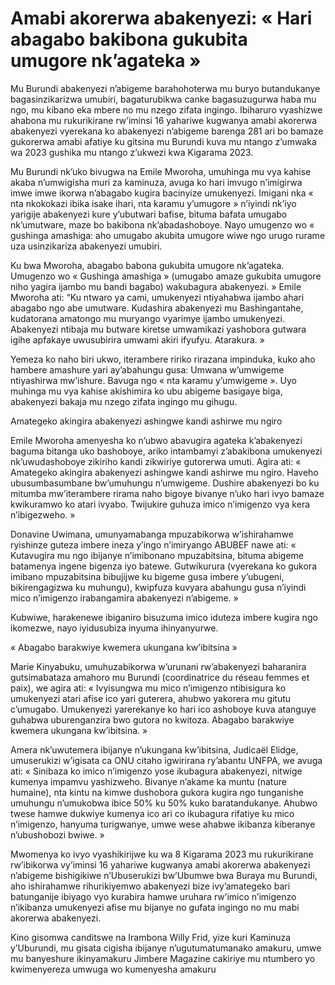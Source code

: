 # Amabi akorerwa abakenyezi: « Hari abagabo bakibona gukubita umugore nk’agateka »

Mu Burundi abakenyezi n’abigeme barahohoterwa mu buryo butandukanye bagasinzikarizwa umubiri, bagaturubikwa canke bagasuzugurwa haba mu ngo, mu kibano eka mbere no mu nzego zifata ingingo. Ibiharuro vyashizwe ahabona mu rukurikirane rw’iminsi 16 yahariwe kugwanya amabi akorerwa abakenyezi vyerekana ko abakenyezi n’abigeme barenga 281 ari bo bamaze gukorerwa amabi afatiye ku gitsina mu Burundi kuva mu ntango z’umwaka wa 2023 gushika mu ntango z’ukwezi kwa Kigarama 2023.

Mu Burundi nk’uko bivugwa na Emile Mworoha, umuhinga mu vya kahise akaba n’umwigisha muri za kaminuza, avuga ko hari imvugo n’imigirwa imwe imwe ikorwa n’abagabo kugira bacinyize umukenyezi. Imigani nka « nta nkokokazi ibika isake ihari, nta karamu y’umugore » n’iyindi nk’iyo yarigije abakenyezi kure y’ubutwari bafise, bituma bafata umugabo nk’umutware, maze bo bakibona nk’abadashoboye. Nayo umugenzo wo « gushinga amashiga: aho umugabo akubita umugore wiwe ngo urugo rurame uza usinzikariza abakenyezi umubiri.

Ku bwa Mworoha, abagabo babona gukubita umugore nk’agateka. Umugenzo wo « Gushinga amashiga » (umugabo amaze gukubita umugore niho yagira ijambo mu bandi bagabo) wakubagura abakenyezi. » Emile Mworoha ati: “Ku ntwaro ya cami, umukenyezi ntiyahabwa ijambo ahari abagabo ngo abe umutware. Kudashira abakenyezi mu Bashingantahe, kudatorana amatongo mu muryango vyarimye ijambo umukenyezi. Abakenyezi ntibaja mu butware kiretse umwamikazi yashobora gutwara igihe apfakaye uwusubirira umwami akiri ifyufyu. Atarakura. »

Yemeza ko naho biri ukwo, iterambere ririko rirazana impinduka, kuko aho hambere amashure yari ay’abahungu gusa: Umwana w’umwigeme ntiyashirwa mw’ishure. Bavuga ngo « nta karamu y’umwigeme ». Uyo muhinga mu vya kahise akishimira ko ubu abigeme basigaye biga, abakenyezi bakaja mu nzego zifata ingingo mu gihugu.

Amategeko akingira abakenyezi ashingwe kandi ashirwe mu ngiro

Emile Mworoha  amenyesha ko n’ubwo abavugira agateka k’abakenyezi baguma bitanga uko bashoboye, ariko intambamyi z’abakibona umukenyezi nk’uwudashoboye zikiriho kandi zikwiriye gutorerwa umuti. Agira ati: « Amategeko akingira abakenyezi ashingwe kandi ashirwe mu ngiro. Haveho ubusumbasumbane bw’umuhungu n’umwigeme. Dushire abakenyezi bo ku mitumba mw’iterambere rirama naho bigoye bivanye n’uko hari ivyo bamaze kwikuramwo ko atari ivyabo. Twijukire guhuza imico n’imigenzo vya kera n’ibigezweho. »

Donavine Uwimana, umunyamabanga mpuzabikorwa w’ishirahamwe ryishinze guteza imbere ineza y’ingo n’imiryango ABUBEF nawe ati: « Kutavugira mu ngo ibijanye n’imibonano mpuzabitsina, bituma abigeme batamenya ingene bigenza iyo batewe. Gutwikurura (vyerekana ko gukora imibano mpuzabitsina bibujijwe ku bigeme gusa imbere y’ubugeni, bikirengagizwa ku muhungu), kwipfuza kuvyara abahungu gusa n’iyindi mico n’imigenzo irabangamira abakenyezi n’abigeme. »

Kubwiwe, harakenewe ibiganiro bisuzuma imico iduteza imbere kugira ngo ikomezwe, nayo iyidusubiza inyuma ihinyanyurwe.

« Abagabo barakwiye kwemera ukungana kw’ibitsina »

Marie Kinyabuku, umuhuzabikorwa w’urunani rw’abakenyezi baharanira gutsimabataza amahoro mu Burundi (coordinatrice du réseau femmes et paix), we agira ati: « Ivyisungwa mu mico n’imigenzo ntibisigura ko umukenyezi atari afise ico yari guterera, ahubwo yakorera mu gitutu c’umugabo. Umukenyezi yarerekanye ko hari ico ashoboye kuva atanguye guhabwa uburenganzira bwo gutora no kwitoza. Abagabo barakwiye kwemera ukungana kw’ibitsina. »

Amera nk’uwutemera ibijanye n’ukungana kw’ibitsina, Judicaël Elidge, umuserukizi w’igisata ca ONU citaho igwirirana ry’abantu UNFPA, we avuga ati: « Sinibaza ko imico n’imigenzo yose ikubagura abakenyezi, nitwige kumenya impamvu yashizweho. Bivanye n’akame ka muntu (nature humaine), nta kintu na kimwe dushobora gukora kugira ngo tunganishe umuhungu n’umukobwa ibice 50% ku 50% kuko baratandukanye. Ahubwo twese hamwe dukwiye kumenya ico ari co ikubagura rifatiye ku mico n’imigenzo, hanyuma turigwanye, umwe wese ahabwe ikibanza kiberanye n’ubushobozi bwiwe. »

Mwomenya ko ivyo vyashikirijwe ku wa 8 Kigarama 2023 mu rukurikirane rw’ibikorwa vy’iminsi 16 yahariwe kugwanya amabi akorerwa abakenyezi n’abigeme bishigikiwe n’Ubuserukizi bw’Ubumwe bwa Buraya mu Burundi, aho ishirahamwe rihurikiyemwo abakenyezi bize ivy’amategeko bari batunganije ibiyago vyo kurabira hamwe uruhara rw’imico n’imigenzo n’ikibanza umukenyezi afise mu bijanye no gufata ingingo no mu mabi akorerwa abakenyezi.

Kino gisomwa canditswe na Irambona Willy Frid, yize kuri Kaminuza y’Uburundi, mu gisata cigisha ibijanye n’ugutumatumanako amakuru, umwe mu banyeshure ikinyamakuru Jimbere Magazine cakiriye mu ntumbero yo kwimenyereza umwuga wo kumenyesha amakuru